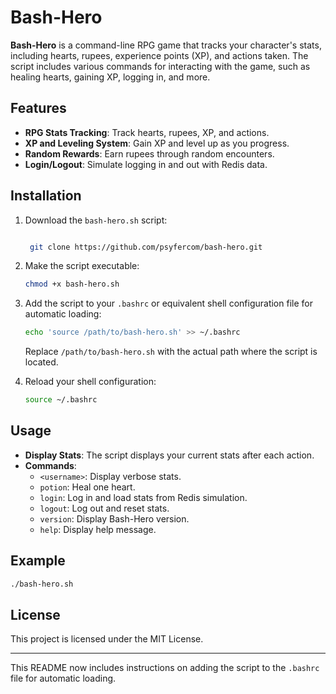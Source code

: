 # Bash-Hero

**Bash-Hero** is a command-line RPG game that tracks your character's stats, including hearts, rupees, experience points (XP), and actions taken. The script includes various commands for interacting with the game, such as healing hearts, gaining XP, logging in, and more.

## Features

- **RPG Stats Tracking**: Track hearts, rupees, XP, and actions.
- **XP and Leveling System**: Gain XP and level up as you progress.
- **Random Rewards**: Earn rupees through random encounters.
- **Login/Logout**: Simulate logging in and out with Redis data.

## Installation

1. Download the `bash-hero.sh` script:

   ```bash
   
    git clone https://github.com/psyfercom/bash-hero.git
   ```

2. Make the script executable:

   ```bash
   chmod +x bash-hero.sh
   ```

3. Add the script to your `.bashrc` or equivalent shell configuration file for automatic loading:

   ```bash
   echo 'source /path/to/bash-hero.sh' >> ~/.bashrc
   ```

   Replace `/path/to/bash-hero.sh` with the actual path where the script is located.

4. Reload your shell configuration:

   ```bash
   source ~/.bashrc
   ```

## Usage

- **Display Stats**: The script displays your current stats after each action.
- **Commands**:
  - `<username>`: Display verbose stats.
  - `potion`: Heal one heart.
  - `login`: Log in and load stats from Redis simulation.
  - `logout`: Log out and reset stats.
  - `version`: Display Bash-Hero version.
  - `help`: Display help message.

## Example

```bash
./bash-hero.sh
```

## License

This project is licensed under the MIT License.

---

This README now includes instructions on adding the script to the `.bashrc` file for automatic loading.
